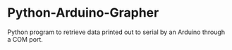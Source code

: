 # Python-Arduino-Grapher
Python program to retrieve data printed out to serial by an Arduino through a COM port.
